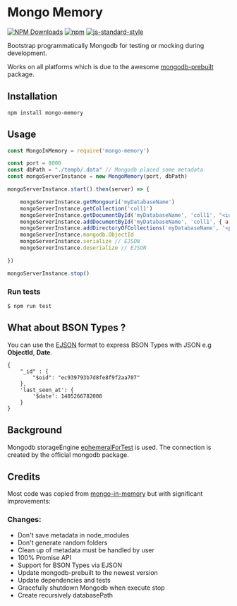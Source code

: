 # Mongo Memory

[![NPM Downloads](https://img.shields.io/npm/dt/mongo-memory.svg?style=flat)](https://www.npmjs.com/package/mongo-memory)
[![npm](https://img.shields.io/npm/v/mongo-memory.svg?maxAge=3600)](https://www.npmjs.com/package/mongo-memory)
[![js-standard-style](https://img.shields.io/badge/code%20style-standard-brightgreen.svg)](http://standardjs.com)

Bootstrap programmatically Mongodb for testing or mocking during development.

Works on all platforms which is due to the awesome [mongodb-prebuilt](https://www.npmjs.com/package/mongodb-prebuilt) package.

## Installation
````
npm install mongo-memory
````

## Usage

````javascript
const MongoInMemory = require('mongo-memory')

const port = 8000
const dbPath = "./tempb/.data" // Mongodb placed some metadata
const mongoServerInstance = new MongoMemory(port, dbPath)

mongoServerInstance.start().then(server) => {

    mongoServerInstance.getMongouri('myDatabaseName')
    mongoServerInstance.getCollection('coll1')
    mongoServerInstance.getDocumentById('myDatabaseName', 'coll1', "<id>")
    mongoServerInstance.addDocumentById('myDatabaseName', 'coll1', { a: 1, b: 2 })
    mongoServerInstance.addDirectoryOfCollections('myDatabaseName', '<path>')
    mongoServerInstance.mongodb.ObjectId
    mongoServerInstance.serialize // EJSON
    mongoServerInstance.deserialize // EJSON

})

mongoServerInstance.stop()
````

### Run tests

```
$ npm run test
```

## What about BSON Types ?

You can use the [EJSON](https://github.com/mongodb-js/extended-json) format to express BSON Types with JSON e.g **ObjectId**, **Date**.

```
{
    "_id" : {
        "$oid": "ec939793b7d8fe8f9f2aa707"
    },
    'last_seen_at': {
        '$date': 1405266782008
    }
}
```

## Background 

Mongodb storageEngine [ephemeralForTest](https://docs.mongodb.com/v3.4/release-notes/3.2/#ephemeralfortest-storage-engine) is used.
The connection is created by the official mongodb package.

## Credits

Most code was copied from [mongo-in-memory](https://github.com/giorgio-zamparelli/mongo-in-memory) but with significant improvements:

### Changes:

- Don't save metadata in node_modules
- Don't generate random folders
- Clean up of metadata must be handled by user
- 100% Promise API
- Support for BSON Types via EJSON
- Update mongodb-prebuilt to the newest version
- Update dependencies and tests
- Gracefully shutdown Mongodb when execute stop
- Create recursively databasePath
